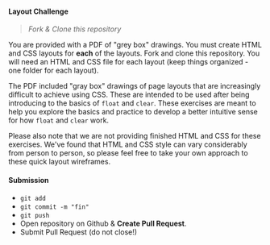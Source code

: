 #### Layout Challenge

> *Fork & Clone this repository*

You are provided with a PDF of "grey box" drawings. You must create HTML and CSS layouts for **each** of the layouts. Fork and clone this repository. You will need an HTML and CSS file for each layout (keep things organized - one folder for each layout).

The PDF included "gray box" drawings of page layouts that are increasingly difficult to achieve using CSS. These are intended to be used after being introducing to the basics of `float` and `clear`. These exercises are meant to help you explore the basics and practice to develop a better intuitive sense for how `float` and `clear` work.

Please also note that we are not providing finished HTML and CSS for these exercises. We've found that HTML and CSS style can vary considerably from person to person, so please feel free to take your own approach to these quick layout wireframes.


#### Submission

* `git add`
* `git commit -m "fin"`
* `git push`
* Open repository on Github & **Create Pull Request**. 
* Submit Pull Request (do not close!)
